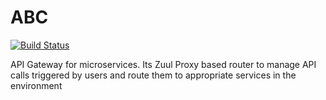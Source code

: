 # ABC
[![Build Status](http://149.165.156.122:8080/buildStatus/icon?job=develop-api-gateway)](http://149.165.156.122:8080/job/develop-api-gateway/)

API Gateway for microservices. Its Zuul Proxy based router to manage API calls triggered by users and route them to appropriate services in the environment
